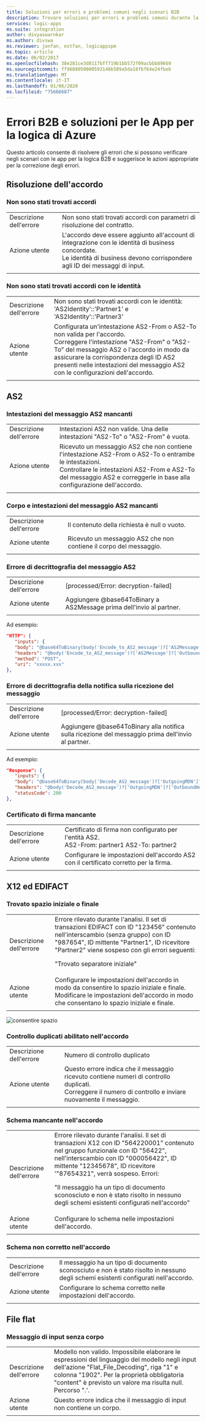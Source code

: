 ```yaml
---
title: Soluzioni per errori e problemi comuni negli scenari B2B
description: Trovare soluzioni per errori e problemi comuni durante la risoluzione dei problemi relativi agli scenari B2B in app per la logica di Azure
services: logic-apps
ms.suite: integration
author: divyaswarnkar
ms.author: divswa
ms.reviewer: jonfan, estfan, logicappspm
ms.topic: article
ms.date: 06/02/2017
ms.openlocfilehash: 38e281ce3d8117bff719b1bb572f09acbbb89669
ms.sourcegitcommit: ff9688050000593146b509a5da18fbf64e24fbeb
ms.translationtype: MT
ms.contentlocale: it-IT
ms.lasthandoff: 01/06/2020
ms.locfileid: "75666687"
---
```

# <a name="b2b-errors-and-solutions-for-azure-logic-apps"></a>Errori B2B e soluzioni per le App per la logica di Azure

Questo articolo consente di risolvere gli errori che si possono verificare negli scenari con le app per la logica B2B e suggerisce le azioni appropriate per la correzione degli errori.

## <a name="agreement-resolution"></a>Risoluzione dell'accordo

### <a name="no-agreement-found"></a>Non sono stati trovati accordi 

|   |   |  
|---|---|
| Descrizione dell'errore | Non sono stati trovati accordi con parametri di risoluzione del contratto. | 
| Azione utente | L'accordo deve essere aggiunto all'account di integrazione con le identità di business concordate. </br>Le identità di business devono corrispondere agli ID dei messaggi di input. |  
|   |   |

### <a name="no-agreement-found-with-identities"></a>Non sono stati trovati accordi con le identità

|   |   | 
|---|---|
| Descrizione dell'errore | Non sono stati trovati accordi con le identità: 'AS2Identity'::'Partner1' e 'AS2Identity'::'Partner3' | 
| Azione utente | Configurata un'intestazione AS2-From o AS2-To non valida per l'accordo. </br>Correggere l'intestazione "AS2-From" o "AS2-To" del messaggio AS2 o l'accordo in modo da assicurare la corrispondenza degli ID AS2 presenti nelle intestazioni del messaggio AS2 con le configurazioni dell'accordo. |
|   |   |     

## <a name="as2"></a>AS2

### <a name="missing-as2-message-headers"></a>Intestazioni del messaggio AS2 mancanti  

|   |   |  
|---|---|
| Descrizione dell'errore | Intestazioni AS2 non valide. Una delle intestazioni "AS2-To" o "AS2-From" è vuota. | 
| Azione utente | Ricevuto un messaggio AS2 che non contiene l'intestazione AS2-From o AS2-To o entrambe le intestazioni. </br> Controllare le intestazioni AS2-From e AS2-To del messaggio AS2 e correggerle in base alla configurazione dell'accordo. |
|  |  | 

### <a name="missing-as2-message-body-and-headers"></a>Corpo e intestazioni del messaggio AS2 mancanti    

|   |   |  
|---|---|
| Descrizione dell'errore | Il contenuto della richiesta è null o vuoto. | 
| Azione utente | Ricevuto un messaggio AS2 che non contiene il corpo del messaggio. |
|  |  | 

### <a name="as2-message-decryption-failure"></a>Errore di decrittografia del messaggio AS2

|   |   | 
|---|---|
| Descrizione dell'errore |  [processed/Error: decryption-failed] | 
| Azione utente | Aggiungere @base64ToBinary a AS2Message prima dell'invio al partner. |
|||

Ad esempio:

```json
"HTTP": {
   "inputs": {
   "body": "@base64ToBinary(body('Encode_to_AS2_message')?['AS2Message']?['Content'])",
   "headers": "@body('Encode_to_AS2_message')?['AS2Message']?['OutboundHeaders']",
   "method": "POST",
   "uri": "xxxxx.xxx"
},
``` 

### <a name="mdn-decryption-failure"></a>Errore di decrittografia della notifica sulla ricezione del messaggio

|   |   | 
|---|---|
| Descrizione dell'errore |  [processed/Error: decryption-failed] | 
| Azione utente | Aggiungere @base64ToBinary alla notifica sulla ricezione del messaggio prima dell'invio al partner. | 
|||

Ad esempio:

```json
"Response": {
   "inputs": {
   "body": "@base64ToBinary(body('Decode_AS2_message')?['OutgoingMDN']?['Content'])",
   "headers": "@body('Decode_AS2_message')?['OutgoingMDN']?['OutboundHeaders']",
   "statusCode": 200
},               
``` 

### <a name="missing-signing-certificate"></a>Certificato di firma mancante

|   |   |  
|---|---|
| Descrizione dell'errore| Certificato di firma non configurato per l'entità AS2. </br>AS2-From: partner1 AS2-To: partner2 | 
| Azione utente | Configurare le impostazioni dell'accordo AS2 con il certificato corretto per la firma. |
|  |  | 

## <a name="x12-and-edifact"></a>X12 ed EDIFACT

### <a name="leading-or-trailing-space-found"></a>Trovato spazio iniziale o finale    
    
|   |   | 
|---|---|
| Descrizione dell'errore | Errore rilevato durante l'analisi. Il set di transazioni EDIFACT con ID "123456" contenuto nell'interscambio (senza gruppo) con ID "987654", ID mittente "Partner1", ID ricevitore "Partner2" viene sospeso con gli errori seguenti: <p>"Trovato separatore iniziale" |
| Azione utente | Configurare le impostazioni dell'accordo in modo da consentire lo spazio iniziale e finale. </br>Modificare le impostazioni dell'accordo in modo che consentano lo spazio iniziale e finale. |
|   |   |

![consentire spazio](./media/logic-apps-enterprise-integration-b2b-list-errors-solutions/leadingandtrailing.png)

### <a name="duplicate-check-has-enabled-in-the-agreement"></a>Controllo duplicati abilitato nell'accordo

|   |   | 
|---|---| 
| Descrizione dell'errore | Numero di controllo duplicato |
| Azione utente | Questo errore indica che il messaggio ricevuto contiene numeri di controllo duplicati. </br>Correggere il numero di controllo e inviare nuovamente il messaggio. |
|   |   |

### <a name="missing-schema-in-the-agreement"></a>Schema mancante nell'accordo

|   |   | 
|---|---| 
| Descrizione dell'errore | Errore rilevato durante l'analisi. Il set di transazioni X12 con ID "564220001" contenuto nel gruppo funzionale con ID "56422", nell'interscambio con ID "000056422", ID mittente "12345678", ID ricevitore '"87654321", verrà sospeso. Errori: <p>"Il messaggio ha un tipo di documento sconosciuto e non è stato risolto in nessuno degli schemi esistenti configurati nell'accordo" |
| Azione utente | Configurare lo schema nelle impostazioni dell'accordo.  |
|   |   |

### <a name="incorrect-schema-in-the-agreement"></a>Schema non corretto nell'accordo

|   |   | 
|---|---| 
| Descrizione dell'errore | Il messaggio ha un tipo di documento sconosciuto e non è stato risolto in nessuno degli schemi esistenti configurati nell'accordo. |
| Azione utente | Configurare lo schema corretto nelle impostazioni dell'accordo. |
|   |   |

## <a name="flat-file"></a>File flat

### <a name="input-message-with-no-body"></a>Messaggio di input senza corpo

|   |   | 
|---|---|
| Descrizione dell'errore | Modello non valido. Impossibile elaborare le espressioni del linguaggio del modello negli input dell'azione "Flat_File_Decoding", riga "1" e colonna "1902". Per la proprietà obbligatoria "content" è previsto un valore ma risulta null. Percorso ".'. |
| Azione utente | Questo errore indica che il messaggio di input non contiene un corpo. |
|   |   | 

